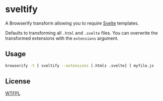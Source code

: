 # sveltify

A Browserify transform allowing you to require [Svelte](https://svelte.technology) templates.

Defaults to transforming all `.html` and `.svelte` files.  You can overwrite the transformed extensions with the `extensions` argument.


## Usage

```sh
browserify -t [ sveltify --extensions [.htmlz .svelte] ] myfile.js
```

## License

[WTFPL](http://wtfpl2.com/)
